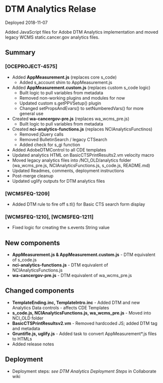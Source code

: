 # DTM Analytics Relase

Deployed 2018-11-07

Added JavaScript files for Adobe DTM Analytics implementation and moved legacy WCMS static.cancer.gov analytics files.

## Summary
### [OCEPROJECT-4575]
- Added **AppMeasurement.js** (replaces core s_code)
  - Added s_account shim to AppMeasurement.js
- Added **AppMeasurement.custom.js** (replaces custom s_code logic)
  - Built logic to pull variables from metadata
  - Removed non-working plugins and modules for now
  - Updated custom s.getPPVSetup() plugin
  - Changed setPropsAndEvars() to setNumberedVars() for more general use
- Created **wa-cancergov-pre.js** (replaces wa_wcms_pre.js) 
  - Built logic to pull variables from metadata
- Created **nci-analytics-functions.js** (replaces NCIAnalyticsFunctinos) 
  - Removed jQuery calls
  - Removed BulletinSearch / legacy CTSearch
  - Added check for s_gi function
- Added AdobeDTMControl to all CDE templates
- Updated analytics HTML on BasicCTSPrintResults2.vm velocity macro
- Moved legacy analytics files into /NCI_OLD/analytics folder (wa_wcms_pre.js, NCIAnalyticsFunctions.js, s_code.js, README.md)
- Updated Readmes, comments, deployment instructions
- Post-merge cleanup
- Updated uglify outputs for DTM analytics files

### [WCMSFEQ-1209]
- Added DTM rule to fire off s.tl() for Basic CTS search form display

### [WCMSFEQ-1210], [WCMSFEQ-1211]
- Fixed logic for creating the s.events String value

## New components
- **AppMeasurement.js & AppMeasurement.custom.js** - DTM equivalent of s_code.js
- **nci-analytics-functions.js** - DTM equivalent of NCIAnalyticsFunctions.js
- **wa-cancergov-pre.js** - DTM equivalent of wa_wcms_pre.js

## Changed components
- **TemplateEnding.inc, TemplateIntro.inc** - Added DTM and new Analytics Data controls - affects CDE Templates 
- **s_code.js, NCIAnalyticsFunctions.js, wa_wcms_pre.js** - Moved into NCI_OLD folder
- **BasicCTSPrintResultsv2.vm** - Removed hardcoded JS; added DTM tag and metadata
- **Gruntifle.js, uglify.js** - Added task to convert AppMeasurement*.js files to HTMLs 
- Added release notes

## Deployment
- Deployment steps: _see DTM Analytics Deployment Steps_ in Collaborate wiki
